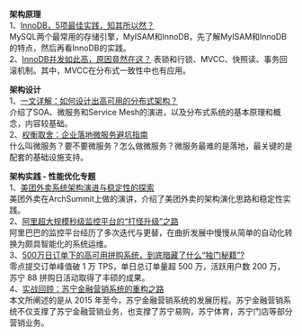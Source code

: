 **架构原理**    
1、[InnoDB，5项最佳实践，知其所以然？](https://mp.weixin.qq.com/s?__biz=MjM5ODYxMDA5OQ==&mid=2651961428&idx=1&sn=31a9eb967941d888fbd4bb2112e9602b&chksm=bd2d0d888a5a849e7ebaa7756a8bc1b3d4e2f493f3a76383fc80f7e9ce7657e4ed2f6c01777d&scene=0#rd)  
MySQL两个最常用的存储引擎，MyISAM和InnoDB，先了解MyISAM和InnoDB的特点，然后再看InnoDB的实践。  
2、[InnoDB并发如此高，原因竟然在这？](https://mp.weixin.qq.com/s?__biz=MjM5ODYxMDA5OQ==&mid=2651961444&idx=1&sn=830a93eb74ca484cbcedb06e485f611e&chksm=bd2d0db88a5a84ae5865cd05f8c7899153d16ec7e7976f06033f4fbfbecc2fdee6e8b89bb17b&scene=0#rd)
表锁和行锁、MVCC、快照读、事务回滚机制。其中，MVCC在分布式一致性中也有应用。
  
**架构设计**   
1、[一文详解：如何设计出高可用的分布式架构？](https://mp.weixin.qq.com/s?__biz=MjM5ODI5Njc2MA==&mid=2655817551&idx=1&sn=0cfae5563d30c9fdc311abec8ea7d73a&chksm=bd74c2988a034b8e3a0061da7b27af4974c85805e3370c4acddf0a3445622f2a0eb43c10eebb&scene=0#rd)  
介绍了SOA、微服务和Service Mesh的演进，以及分布式系统的基本原理和概念，内容较基础。  
2、[权衡取舍：企业落地微服务避坑指南](https://mp.weixin.qq.com/s?__biz=MjM5MDE0Mjc4MA==&mid=2651008743&idx=2&sn=85e41382c56d65169079e45bacef56f8&chksm=bdbed6b48ac95fa2ad63ce8fe3069bee3157f02faaa91776a374f0c04da72ff840a44fb9a381&scene=0#rd)  
什么叫微服务？要不要微服务？怎么做微服务？微服务最难的是落地，最关键的是配套的基础设施支持。  

**架构实践 - 性能优化专题**  
1、[美团外卖系统架构演进与稳定性的探索](https://mp.weixin.qq.com/s?__biz=MzI4OTU3ODk3NQ==&mid=2247485032&idx=1&sn=891af24fc16cd0d43567397d2e3b2a3e&chksm=ec2c4cd8db5bc5ce689e363c2167f9f038a19fab62e6c22d674e949cbe296c2aa3905c98c631&scene=0#rd)  
美团外卖在ArchSummit上做的演讲，介绍了美团外卖的架构演化思路和稳定性实践。  
2、[阿里超大规模秒级监控平台的“打怪升级”之路](https://mp.weixin.qq.com/s?__biz=MjM5ODI5Njc2MA==&mid=2655817983&idx=1&sn=12648ac44e18e52c0a0b955819999bb6&chksm=bd74dd288a03543e24e801d7c5077d87e93fc6e66785321b1e8849f066c17f89bff0b4f12b16&scene=0#rd)  
阿里巴巴的监控平台经历了多次迭代与更替，在曲折发展中慢慢从简单的自动化转换为颇具智能化的系统运维。  
3、[500万日订单下的高可用拼购系统，到底暗藏了什么“独门秘籍”?](https://mp.weixin.qq.com/s?__biz=MjM5ODI5Njc2MA==&mid=2655818275&idx=1&sn=5e22bf8a323e2f6d947a89c4eb247ba0&chksm=bd74dff48a0356e26bad4cabd4f0ac97937997d39fc0f25581a79f169f48f0ec3d1e58d9b222&scene=0#rd)  
零点提交订单峰值破 1 万 TPS，单日总订单量超 500 万，活跃用户数 200 万，苏宁 88 拼购日活动取得了丰硕的成果。  
4、[实战回顾：苏宁金融营销系统的重构之路](https://mp.weixin.qq.com/s?__biz=MzI4MTY5NTk4Ng==&mid=2247488975&amp;idx=1&amp;sn=f0557fd6aa7154f2ce6b28bca4a397a6&source=41#wechat_redirect)  
本文所阐述的是从 2015 年至今，苏宁金融营销系统的发展历程。苏宁金融营销系统不仅支撑了苏宁金融营销业务，也支撑了苏宁易购，苏宁体育，苏宁门店等部分营销业务。  
